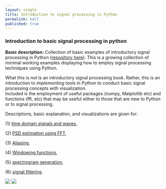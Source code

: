 ```yaml
---
layout: single
title: Introduction to signal processing in Python
permalink: null
published: true
---
```




### Introduction to basic signal processing in python 


**Basic description:** Collection of basic examples of introductory signal processing in Python ([repository here](https://github.com/richkylet/signal-processing-in-python)). 
This is a growing collection of minimal working examples displaying how to employ signal processing techniques using Python. 

What this is _not_ is an introductory signal processing book. 
Rather, this is an introduction to _implementing_ tools in Python to conduct basic signal processing concepts with visualization.  
Included is the employment of useful packages (numpy, Matplotlib etc) and functions (fft, etc) that may be useful either to those that are new to Python or to signal processing. 

Descriptions, basic explanation, and visualizations are given for:

 (1) [time domain signals and waves](https://github.com/richkylet/signal-processing-iPython/blob/master/01_introSound.ipynb),

 (2) [PSD estimation using FFT](https://github.com/richkylet/signal-processing-iPython/blob/master/02_PSD_estimation.ipynb), 

 (3) [Aliasing](https://github.com/richkylet/signal-processing-iPython/blob/master/03_FourierTransformAlias.ipynb), 

 (4) [Windowing functions](https://github.com/richkylet/signal-processing-iPython/blob/master/04_Windowing.ipynb), 

 (5) [spectrogram generation](https://github.com/richkylet/signal-processing-iPython/blob/master/05_Spectrogram.ipynb), 

 (6) [signal filtering](https://github.com/richkylet/signal-processing-iPython/blob/master/06_Filtering.ipynb). 



![]({{site.baseurl}}https://github.com/richkylet/richkylet.github.io/blob/master/images/time.png?raw=true)
![]({{site.baseurl}}https://github.com/richkylet/richkylet.github.io/blob/master/images/PSD.png?raw=true)


